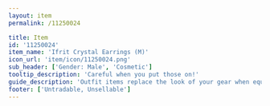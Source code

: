```yaml
---
layout: item
permalink: /11250024

title: Item
id: '11250024'
item_name: 'Ifrit Crystal Earrings (M)'
icon_url: 'item/icon/11250024.png'
sub_header: ['Gender: Male', 'Cosmetic']
tooltip_description: 'Careful when you put those on!'
guide_description: 'Outfit items replace the look of your gear when equipped.'
footer: ['Untradable, Unsellable']
---
```

